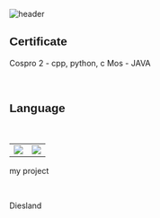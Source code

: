 ![header](https://capsule-render.vercel.app/api?type=waving&color=white&fontColor=black&text=Kimmina&fontSize=25)
<head>
	<link href="https://cdn.jsdelivr.net/npm/bootstrap@5.0.2/dist/css/bootstrap.min.css" rel="stylesheet" 
	      integrity="sha384-EVSTQN3/azprG1Anm3QDgpJLIm9Nao0Yz1ztcQTwFspd3yD65VohhpuuCOmLASjC" crossorigin="anonymous">
	<script src="https://cdn.jsdelivr.net/npm/bootstrap@5.0.2/dist/js/bootstrap.bundle.min.js" 
		integrity="sha384-MrcW6ZMFYlzcLA8Nl+NtUVF0sA7MsXsP1UyJoMp4YLEuNSfAP+JcXn/tWtIaxVXM" crossorigin="anonymous"></script>
	
</head>
<body>
	<h2 style="font-family: Impact, Haettenschweiler, 'Arial Narrow Bold', sans-serif;">Certificate</h2>
 	<p> 
	<!-- 	<p><img src="https://docs.microsoft.com/ko-kr/media/learn/certification/badges/mta-badge.svg"/>  -->
		<p>
			Cospro 2 - cpp, python, c 
			Mos - JAVA
		</p>
	<p>
	<br>
	<h2 style="font-family: Impact, Haettenschweiler, 'Arial Narrow Bold', sans-serif;">Language</h2>
    	<br>
    	<table>
		<tr style="border: none;"> 
			<td><img src="https://img.shields.io/badge/C-A8B9CC?style=flat-square&logo=C&logoColor=black"/></a></td> 
			<td><img src="https://img.shields.io/badge/C++-00599C?style=flat-square&logo=CPP&logoColor=black"/></a></td> 
		</tr>
    	</table>
   <p>my project</p>
   <br>
   <p>Diesland</p>
<body>
		
 
